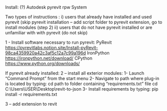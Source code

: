 Install: (?)
Autodesk
pyrevit
rpw
System



Two types of instructions : 
i)	users that already have installed and used pyrevit (skip pyrevit installation – add script folder to pyrevit extension, go to install modules (step 2)
ii)	users that do not have pyrevit installed or are unfamiliar with with pyrevit (do not skip)

1 - Install software necessary to run pyrevit: 
PyRevit https://pyrevitlabs.notion.site/Install-pyRevit-98ca4359920a42c3af5c12a7c99a196d
IronPython https://ironpython.net/download/
CPython https://www.python.org/downloads/


If pyrevit already installed:
2 – install all exterior modules:
1-	Launch “Command Prompt” from the start menu
2-	Navigate to path where plug-in is located by typing:
cd path to folder containing “requirements.txt” file 
cd C:\Users\USER\Desktop\revit-to-json
3-	Install requirements by typing:
pip install -r requirements.txt

3 – add extension to revit 
